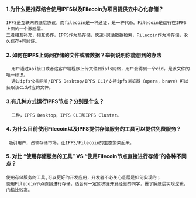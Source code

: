 #### 1.为什么更推荐结合使用IPFS以及Filecoin为项目提供去中心化存储？

```
IPFS是互联网的底层协议，而filecoin是一种通证，是一种代币。Filecoin是运行在IPFS上面的一个激励层。
二者相互补充，相互协作，IPFS作为热存储，快速+灵活数据检索，Filecoin作为冷存储，永久保存+可验证。
```

#### 2. 如何在IPFS上访问存储的文件或者数据？举例说明你能想到的办法

```
  用户通过api接口或者这客户端程序上传文件到ipfs网络，用户会得到一个cid，是该文件的唯一标识。
  通过ipfs公共网关/IPFS Desktop/IPFS CLI/支持ipfs浏览器（opera，brave）可以获取该cid对应的文件。
```

#### 3.有几种方式运行IPFS节点？分别是什么？

```
  三种，IPFS Desktop，IPFS CLI和IPFS Cluster。
```

#### 4. 为什么目前使用Filecoin以及IPFS提供存储服务的工具可以提供免费服务？

```
 吸引用户，占领存储市场，让IPFS/Filecoin的生态繁荣起来。
```

#### 5. 对比 “使用存储服务的工具” VS “使用Filecoin节点直接进行存储”的各种不同点？

```
使用存储服务的工具,可以更好的开发应用，开发者不必关心底层是如何实现的；
使用Filecoin节点直接进行存储，适合有一定区块链开发经验的同学，要了解底层实现逻辑，门槛比较高。
```

<details class="details-reset details-overlay details-overlay-dark" id="jumpto-line-details-dialog" style="box-sizing: border-box; display: block;"><summary data-hotkey="l" aria-label="Jump to line" role="button" style="box-sizing: border-box; display: list-item; cursor: pointer; transition: color 80ms cubic-bezier(0.33, 1, 0.68, 1) 0s, background-color, box-shadow, border-color; list-style: none;"></summary></details
